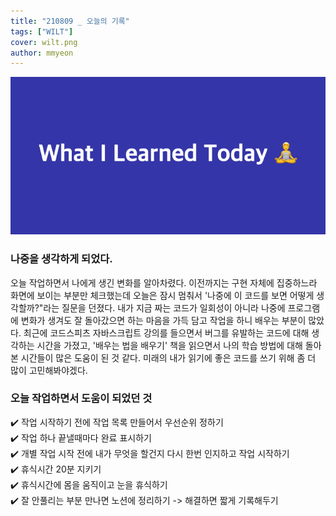 ```yaml
---
title: "210809 _ 오늘의 기록"
tags: ["WILT"]
cover: wilt.png
author: mmyeon
---
```


![what i learned today](./wilt.png)

### 나중을 생각하게 되었다.

오늘 작업하면서 나에게 생긴 변화를 알아차렸다. 이전까지는 구현 자체에 집중하느라 화면에 보이는 부분만 체크했는데 오늘은 잠시 멈춰서 '나중에 이 코드를 보면 어떻게 생각할까?"라는 질문을 던졌다. 내가 지금 짜는 코드가 일회성이 아니라 나중에 프로그램에 변화가 생겨도 잘 돌아갔으면 하는 마음을 가득 담고 작업을 하니 배우는 부분이 많았다. 최근에 코드스피츠 자바스크립트 강의를 들으면서 버그를 유발하는 코드에 대해 생각하는 시간을 가졌고, '배우는 법을 배우기' 책을 읽으면서 나의 학습 방법에 대해 돌아본 시간들이 많은 도움이 된 것 같다. 미래의 내가 읽기에 좋은 코드를 쓰기 위해 좀 더 많이 고민해봐야겠다.

### 오늘 작업하면서 도움이 되었던 것

✔️ 작업 시작하기 전에 작업 목록 만들어서 우선순위 정하기<br>
✔️ 작업 하나 끝낼때마다 완료 표시하기<br>
✔️ 개별 작업 시작 전에 내가 무엇을 할건지 다시 한번 인지하고 작업 시작하기<br>
✔️ 휴식시간 20분 지키기<br>
✔️ 휴식시간에 몸을 움직이고 눈을 휴식하기<br>
✔️ 잘 안풀리는 부분 만나면 노션에 정리하기 -> 해결하면 짧게 기록해두기<br>
